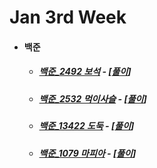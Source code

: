 # Jan 3rd Week

- #### 백준

  - ##### [백준_2492 보석](https://www.acmicpc.net/problem/2492) - [[풀이](https://github.com/catch4/Song/blob/master/2021/jan_3rd_week/2492.cpp)]

  - ##### [백준_2532 먹이사슬](https://www.acmicpc.net/problem/2532) - [[풀이](https://github.com/catch4/Song/blob/master/2021/jan_3rd_week/2532.cpp)]
  
  - ##### [백준_13422 도둑](https://www.acmicpc.net/problem/13422) - [[풀이](https://github.com/catch4/Song/blob/master/2021/jan_3rd_week/13422.cpp)]
  
  - ##### [백준_1079 마피아](https://www.acmicpc.net/problem/1079) - [[풀이](https://github.com/catch4/Song/blob/master/2021/jan_3rd_week/1079.cpp)]

